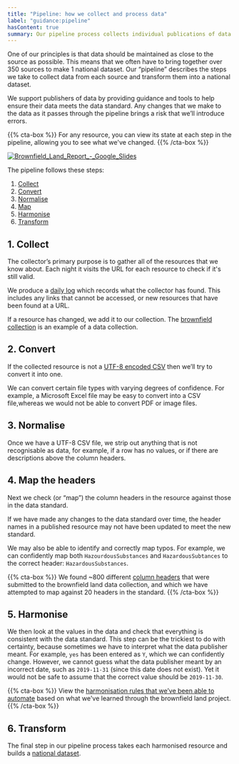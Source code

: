 ```yaml
---
title: "Pipeline: how we collect and process data"
label: "guidance:pipeline"
hasContent: true
summary: Our pipeline process collects individual publications of data and turns them into a national dataset.
---
```


One of our principles is that data should be maintained as close to the source as possible. This means that we often have to bring together over 350 sources to make 1 national dataset. Our “pipeline” describes the steps we take to collect data from each source and transform them into a national dataset.

We support publishers of data by providing guidance and tools to help ensure their data meets the data standard. Any changes that we make to the data as it passes through the pipeline brings a risk that we’ll introduce errors.

{{% cta-box %}}
For any resource, you can view its state at each step in the pipeline, allowing you to see what we've changed.
{{% /cta-box %}}

<a data-flickr-embed="true" href="https://www.flickr.com/photos/mattlucht/49547009136/in/datetaken-public/" title="Brownfield_Land_Report_-_Google_Slides"><img src="https://live.staticflickr.com/65535/49547009136_f3c86e9e31_b.jpg" alt="Brownfield_Land_Report_-_Google_Slides"></a>

The pipeline follows these steps:

1. [Collect](#1-collect)
2. [Convert](#2-convert)
3. [Normalise](#3-normalise)
4. [Map](#4-map-the-headers)
5. [Harmonise](#5-harmonise)
6. [Transform](#6-transform)

## 1. Collect

The collector’s primary purpose is to gather all of the resources that we know about. Each night it visits the URL for each resource to check if it's still valid.

We produce a [daily log](/resource/log/2020-01-16) which records what the collector has found. This includes any links that cannot be accessed, or new resources that have been found at a URL.

If a resource has changed, we add it to our collection. The [brownfield collection](https://github.com/digital-land/brownfield-land-collection/blob/master/dataset/brownfield-land.csv) is an example of a data collection.

## 2. Convert

If the collected resource is not a [UTF-8 encoded CSV](https://www.w3schools.com/charsets/ref_html_utf8.asp) then we’ll try to convert it into one.

We can convert certain file types with varying degrees of confidence. For example, a Microsoft Excel file may be easy to convert into a CSV file,whereas we would not be able to convert PDF or image files.  

## 3. Normalise

Once we have a UTF-8 CSV file, we strip out anything that is not recognisable as data, for example, if a row has no values, or if there are descriptions above the column headers.

## 4. Map the headers

Next we check (or “map”) the column headers in the resource against those in the data standard.

If we have made any changes to the data standard over time, the header names in a published resource may not have been updated to meet the new standard.

We may also be able to identify and correctly map typos. For example, we can confidently map both `HazourdousSubstances` and `HazardousSubtances` to the correct header: `HazardousSubstances`.


{{% cta-box %}}
We found ~800 different [column headers](https://github.com/digital-land/brownfield-land-collection/blob/master/index/count/column.csv) that were submitted to the brownfield land data collection, and which we have attempted to map against 20 headers in the standard.
{{% /cta-box %}}

## 5. Harmonise

We then look at the values in the data and check that everything is consistent with the data standard. This step can be the trickiest to do with certainty, because sometimes we have to interpret what the data publisher meant. For example, `yes` has been entered as `Y`, which we can confidently change. However, we cannot guess what the data publisher meant by an incorrect date, such as `2019-11-31` (since this date does not exist). Yet it would not be safe to assume that the correct value should be `2019-11-30`.

{{% cta-box %}}
View the [harmonisation rules that we’ve been able to automate](https://github.com/digital-land/brownfield-land-collection/blob/master/bin/harmonise.py) based on what we've learned through the brownfield land project.
{{% /cta-box %}}

## 6. Transform

The final step in our pipeline process takes each harmonised resource and builds a [national dataset](/dataset/brownfield-land/).

